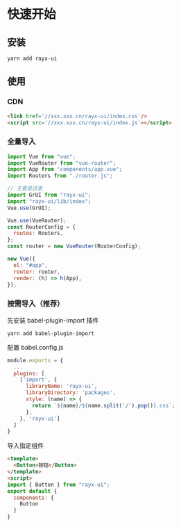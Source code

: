 # 快速开始

## 安装

```
yarn add rayx-ui
```

## 使用

### CDN
```html
<link href='//xxx.xxx.cn/rayx-ui/index.css'/>
<script src='//xxx.xxx.cn/rayx-ui/index.js'></script>
```


### 全量导入

```js
import Vue from "vue";
import VueRouter from "vue-router";
import App from "components/app.vue";
import Routers from "./router.js";

// 主要是这里
import GrUI from "rayx-ui";
import "rayx-ui/lib/index";
Vue.use(GrUI);

Vue.use(VueRouter);
const RouterConfig = {
  routes: Routers,
};
const router = new VueRouter(RouterConfig);

new Vue({
  el: "#app",
  router: router,
  render: (h) => h(App),
});
```

### 按需导入（推荐）

先安装 babel-plugin-import 插件

```
yarn add babel-plugin-import
```

配置 babel.config.js

```js
module.exports = {
  ...
  plugins: [
    ['import', {
      libraryName: 'rayx-ui',
      libraryDirectory: 'packages',
      style: (name) => {
        return `${name}/${name.split('/').pop()}.css`;
      },
    }, 'rayx-ui']
  ]
}
```

导入指定组件

```html
<template>
  <Button>按钮</Button>
</template>
<script>
import { Button } from "rayx-ui";
export default {
  components: {
    Button
  }
}
```
